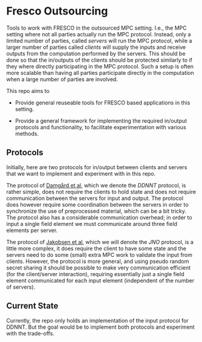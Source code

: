 # Fresco Outsourcing
Tools to work with FRESCO in the outsourced MPC setting. I.e., the MPC setting where not all parties actually run the MPC protocol. Instead, only a limited number of parties, called *servers* will run the MPC protocol, while a larger number of parties called *clients* will supply the inputs and receive outputs from the computation performed by the servers. This should be done so that the in/outputs of the clients should be protected similarly to if they where directly participating in the MPC protocol. Such a setup is often more scalable than having all parties participate directly in the computation when a large number of parties are involved.

This repo aims to 

- Provide general reuseable tools for FRESCO based applications in this setting. 

- Provide a general framework for implementing the required in/output protocols and functionality, to facilitate experimentation with various methods.

## Protocols

Initially, here are two protocols for in/output between clients and servers that we want to implement and experiment with in this repo. 

The protocol of [Damgård et al](https://eprint.iacr.org/2015/1006), which we denote the *DDNNT* protocol, is rather simple, does not require the clients to hold state and does not require communication between the servers for input and output. The protocol does however require some coordination between the servers in order to synchronize the use of preprocessed material, which can be a bit tricky. The protocol also has a considerable communication overhead; in order to input a single field element we must communicate around three field elements per server. 

The protocol of [Jakobsen et al](https://eprint.iacr.org/2016/037), which we will denote the *JNO* protocol, is a little more complex, it does require the client to have some state and the servers need to do some (small) extra MPC work to validate the input from clients. However, the protocol is more general, and using pseudo random secret sharing it should be possible to make very communication efficient (for the client/server interaction), requiring essentially just a single field element communicated for each input element (independent of the number of servers).


## Current State

Currently, the repo only holds an implementation of the input protocol for DDNNT. But the goal would be to implement both protocols and experiment with the trade-offs.
